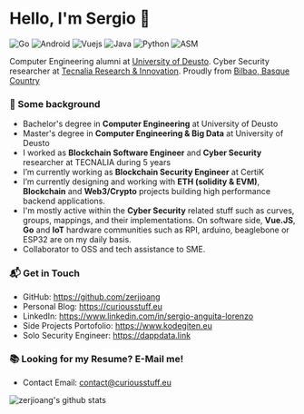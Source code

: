 # Hello, I'm Sergio 👋

![Go](https://img.shields.io/badge/Go-Expert-blue)
![Android](https://img.shields.io/badge/Android-Expert-blue)
![Vuejs](https://img.shields.io/badge/Vuejs-Expert-blue)
![Java](https://img.shields.io/badge/Java-Intermediate-green)
![Python](https://img.shields.io/badge/Python-Intermediate-green)
![ASM](https://img.shields.io/badge/Assembly-Beginner-yellow)

Computer Engineering alumni at [University of Deusto](https://www.deusto.es/cs/Satellite/deusto/es/universidad-deusto). Cyber Security researcher at [Tecnalia Research & Innovation](https://www.tecnalia.com/). Proudly from [Bilbao, Basque Country](https://www.basquecountry.eus/inicio/)

### 🔨 Some background

- Bachelor's degree in **Computer Engineering** at University of Deusto
- Master's degree in **Computer Engineering & Big Data** at University of Deusto
- I worked as **Blockchain Software Engineer** and **Cyber Security** researcher at TECNALIA during 5 years
- I’m currently working as **Blockchain Security Engineer** at CertiK
- I’m currently designing and working with **ETH (solidity & EVM)**, **Blockchain** and **Web3/Crypto** projects building high performance backend applications.
- I'm mostly active within the **Cyber Security** related stuff such as curves, groups, mappings, and their implementations. On software side, **Vue.JS**, **Go** and **IoT** hardware communities such as RPI, arduino, beaglebone or ESP32 are on my daily basis.
- Collaborator to OSS and tech assistance to SME.

<!--
### 🔥 Work in progress

- Free time PhD Student in **ETH (solidity & EVM)**, **Blockchain** and **Cybersecurity**
-->

### 📬 Get in Touch

- GitHub: https://github.com/zerjioang
- Personal Blog: https://curiousstuff.eu
- LinkedIn: https://www.linkedin.com/in/sergio-anguita-lorenzo
- Side Projects Portofolio: https://www.kodegiten.eu
- Solo Security Engineer: https://dappdata.link

### 📚 Looking for my Resume? E-Mail me!

- Contact Email: contact@curiousstuff.eu

![zerjioang's github stats](https://github-readme-stats.vercel.app/api?username=zerjioang&show_icons=true&hide_border=true)
